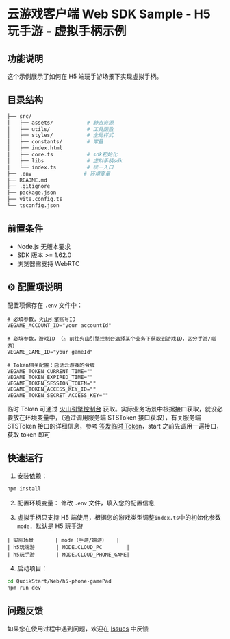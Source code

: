 # 云游戏客户端 Web SDK Sample - H5 玩手游 - 虚拟手柄示例

## 功能说明

这个示例展示了如何在 H5 端玩手游场景下实现虚拟手柄。

## 目录结构

```bash
├── src/
│   ├── assets/           # 静态资源
│   ├── utils/            # 工具函数
│   ├── styles/           # 全局样式
│   ├── constants/        # 常量
│   ├── index.html
│   ├── core.ts           # sdk初始化
│   ├── libs              # 虚拟手柄sdk
│   └── index.ts          # 统一入口
├── .env                 # 环境变量
├── README.md
├── .gitignore
├── package.json
├── vite.config.ts
└── tsconfig.json
```

## 前置条件

- Node.js 无版本要求
- SDK 版本 >= 1.62.0
- 浏览器需支持 WebRTC

## ⚙️ 配置项说明

配置项保存在 `.env` 文件中：

```env
# 必填参数，火山引擎账号ID
VEGAME_ACCOUNT_ID="your accountId"

# 必填参数，游戏ID （⚠️ 前往火山引擎控制台选择某个业务下获取到游戏ID，区分手游/端游）
VEGAME_GAME_ID="your gameId"

# Token相关配置：启动云游戏的令牌
VEGAME_TOKEN_CURRENT_TIME=""
VEGAME_TOKEN_EXPIRED_TIME=""
VEGAME_TOKEN_SESSION_TOKEN=""
VEGAME_TOKEN_ACCESS_KEY_ID=""
VEGAME_TOKEN_SECRET_ACCESS_KEY=""
```

临时 Token 可通过 [火山引擎控制台](https://console.volcengine.com/veGame/region:veGame+cn-north-1/guidepage?activeStep=sdk&collapse=false) 获取。实际业务场景中根据接口获取，就没必要放在环境变量中，（通过调用服务端 STSToken 接口获取），有关服务端 STSToken 接口的详细信息，参考 [签发临时 Token](https://www.volcengine.com/docs/6512/75588)，start 之前先调用一遍接口，获取 token 即可

## 快速运行

1. 安装依赖：

```bash
npm install
```

2. 配置环境变量：
   修改 `.env` 文件，填入您的配置信息

3. 虚拟手柄只支持 H5 端使用，根据您的游戏类型调整`index.ts`中的初始化参数`mode`，默认是 H5 玩手游

```
| 实际场景       | mode（手游/端游）   |
| h5玩端游       | MODE.CLOUD_PC        |
| h5玩手游       | MODE.CLOUD_PHONE_GAME|
```

4. 启动项目：

```bash
cd QucikStart/Web/h5-phone-gamePad
npm run dev
```

## 问题反馈

如果您在使用过程中遇到问题，欢迎在 [Issues](https://github.com/volcengine/veGame/issues) 中反馈

